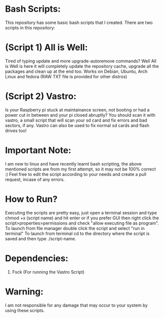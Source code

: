 # Bash Scripts:
This repository has some basic bash scripts that I created. There are two scripts in this repository:

# (Script 1) All is Well:
Tired of typing update and more upgrade-autoremove commands? Well All is Well is here it will completely update the repository cache, upgrade all the packages and clean up at the end too. Works on Debian, Ubuntu, Arch Linux and fedora (RAW TXT file is provided for other distros)

# (Script 2) Vastro:
Is your Raspberry pi stuck at maintainance screen, not booting or had a power cut in between and your pi closed abruptly? You should scan it with vastro, a small script that will scan your sd card and fix errors and bad sectors, if any. Vastro can also be used to fix normal sd cards and flash drives too!

# Important Note:
I am new to linux and have recently learnt bash scripting, the above mentioned scripts are from my first attempt, so it may not be 100% correct :)
Feel free to edit the script according to your needs and create a pull request, incase of any errors.

# How to Run?
Executing the scripts are pretty easy, just open a terminal session and type chmod +x (script name) and hit enter or if you prefer GUI then right click the script>properties>permissions and check "allow executing file as program". To launch from file manager double click the script and select "run in terminal"
To launch from terminal cd to the directory where the script is saved and then type ./script-name.

# Dependencies:
1) Fsck (For running the Vastro Script)

# Warning:
I am not responsible for any damage that may occur to your system by using these scripts. 
